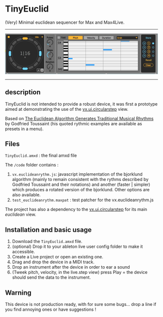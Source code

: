 # TinyEuclid

(Very) Minimal euclidean sequencer for Max and Max4Live.
***
![ScreenShot](screenshot.jpeg)
***

## description

TinyEuclid is not intended to provide a robust device, it was first a prototype aimed at demonstrating the use of the [vx.ui.circularstep](https://github.com/calpika/vx-ui-circularstep) view.

Based on [The Euclidean Algorithm Generates Traditional Musical Rhythms](http://cgm.cs.mcgill.ca/~godfried/publications/banff.pdf) by Godfried Toussaint (his quoted rythmic examples are available as presets in a menu).

## Files

`TinyEuclid.amxd` : the final amxd file

The `/code` folder contains :<br/>
1. `vx.euclideanrythm.js`: javascript implementation of the bjorklund algorithm (mainly to remain consistent with the rythms described by Godfried Toussaint and their notations) and another (faster | simpler) which produces a rotated version of the bjorklund. Other options are also available.<br/>
2. `test_euclideanrythm.maxpat` : test patcher for the vx.euclideanrythm.js

The project has also a dependency to the [vx.ui.circularstep](https://github.com/calpika/vx-ui-circularstep) for its main *euclidean* view.

## Installation and basic usage
1. Download the `TinyEuclid.amxd` file.<br/>
2. (optional) Drop it to your ableton live user config folder to make it accessible.<br/>
3. Create a Live project or open an existing one.<br/>
4. Drag and drop the device in a MIDI track.<br/>
5. Drop an instrument after the device in order to ear a sound
6. (Tweek pitch, velocity, in the live.step view) press Play = the device should send the data to the instrument.

## Warning
This device is not production ready, with for sure some bugs... drop a line if you find annoying ones or have suggestions ! 



